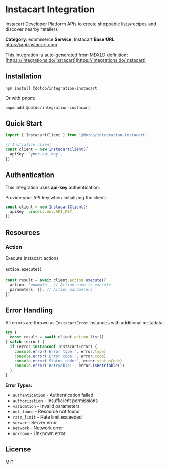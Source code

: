 # Instacart Integration

Instacart Developer Platform APIs to create shoppable lists/recipes and discover nearby retailers

**Category**: ecommerce
**Service**: Instacart
**Base URL**: https://api.instacart.com

This Integration is auto-generated from MDXLD definition: [https://integrations.do/instacart](https://integrations.do/instacart)

## Installation

```bash
npm install @dotdo/integration-instacart
```

Or with pnpm:

```bash
pnpm add @dotdo/integration-instacart
```

## Quick Start

```typescript
import { InstacartClient } from '@dotdo/integration-instacart'

// Initialize client
const client = new InstacartClient({
  apiKey: 'your-api-key',
})
```

## Authentication

This Integration uses **api-key** authentication.

Provide your API key when initializing the client:

```typescript
const client = new InstacartClient({
  apiKey: process.env.API_KEY,
})
```

## Resources

### Action

Execute Instacart actions

#### `action.execute()`

```typescript
const result = await client.action.execute({
  action: 'example', // Action name to execute
  parameters: {}, // Action parameters
})
```

## Error Handling

All errors are thrown as `InstacartError` instances with additional metadata:

```typescript
try {
  const result = await client.action.list()
} catch (error) {
  if (error instanceof InstacartError) {
    console.error('Error type:', error.type)
    console.error('Error code:', error.code)
    console.error('Status code:', error.statusCode)
    console.error('Retryable:', error.isRetriable())
  }
}
```

**Error Types:**

- `authentication` - Authentication failed
- `authorization` - Insufficient permissions
- `validation` - Invalid parameters
- `not_found` - Resource not found
- `rate_limit` - Rate limit exceeded
- `server` - Server error
- `network` - Network error
- `unknown` - Unknown error

## License

MIT
